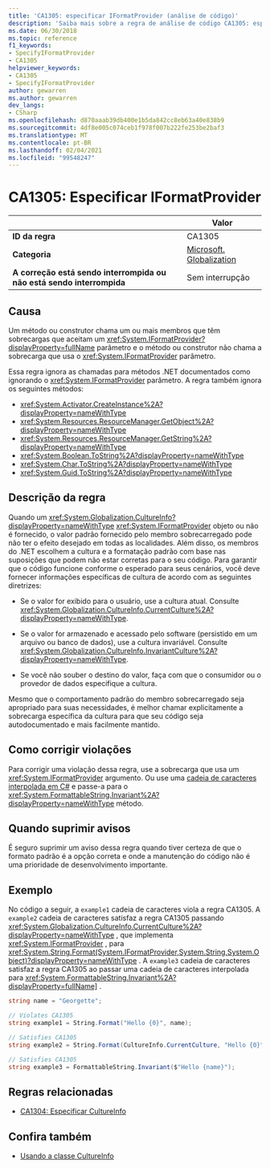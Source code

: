 ```yaml
---
title: 'CA1305: especificar IFormatProvider (análise de código)'
description: 'Saiba mais sobre a regra de análise de código CA1305: especificar IFormatProvider'
ms.date: 06/30/2018
ms.topic: reference
f1_keywords:
- SpecifyIFormatProvider
- CA1305
helpviewer_keywords:
- CA1305
- SpecifyIFormatProvider
author: gewarren
ms.author: gewarren
dev_langs:
- CSharp
ms.openlocfilehash: d870aaab39db400e1b5da842cc8eb63a40e838b9
ms.sourcegitcommit: 4df8e005c074ceb1f978f007b222fe253be2baf3
ms.translationtype: MT
ms.contentlocale: pt-BR
ms.lasthandoff: 02/04/2021
ms.locfileid: "99548247"
---
```

# <a name="ca1305-specify-iformatprovider"></a>CA1305: Especificar IFormatProvider

| | Valor |
|-|-|
| **ID da regra** |CA1305|
| **Categoria** |[Microsoft. Globalization](globalization-warnings.md)|
| **A correção está sendo interrompida ou não está sendo interrompida** |Sem interrupção|

## <a name="cause"></a>Causa

Um método ou construtor chama um ou mais membros que têm sobrecargas que aceitam um <xref:System.IFormatProvider?displayProperty=fullName> parâmetro e o método ou construtor não chama a sobrecarga que usa o <xref:System.IFormatProvider> parâmetro.

Essa regra ignora as chamadas para métodos .NET documentados como ignorando o <xref:System.IFormatProvider> parâmetro. A regra também ignora os seguintes métodos:

- <xref:System.Activator.CreateInstance%2A?displayProperty=nameWithType>
- <xref:System.Resources.ResourceManager.GetObject%2A?displayProperty=nameWithType>
- <xref:System.Resources.ResourceManager.GetString%2A?displayProperty=nameWithType>
- <xref:System.Boolean.ToString%2A?displayProperty=nameWithType>
- <xref:System.Char.ToString%2A?displayProperty=nameWithType>
- <xref:System.Guid.ToString%2A?displayProperty=nameWithType>

## <a name="rule-description"></a>Descrição da regra

Quando um <xref:System.Globalization.CultureInfo?displayProperty=nameWithType> <xref:System.IFormatProvider> objeto ou não é fornecido, o valor padrão fornecido pelo membro sobrecarregado pode não ter o efeito desejado em todas as localidades. Além disso, os membros do .NET escolhem a cultura e a formatação padrão com base nas suposições que podem não estar corretas para o seu código. Para garantir que o código funcione conforme o esperado para seus cenários, você deve fornecer informações específicas de cultura de acordo com as seguintes diretrizes:

- Se o valor for exibido para o usuário, use a cultura atual. Consulte <xref:System.Globalization.CultureInfo.CurrentCulture%2A?displayProperty=nameWithType>.

- Se o valor for armazenado e acessado pelo software (persistido em um arquivo ou banco de dados), use a cultura invariável. Consulte <xref:System.Globalization.CultureInfo.InvariantCulture%2A?displayProperty=nameWithType>.

- Se você não souber o destino do valor, faça com que o consumidor ou o provedor de dados especifique a cultura.

Mesmo que o comportamento padrão do membro sobrecarregado seja apropriado para suas necessidades, é melhor chamar explicitamente a sobrecarga específica da cultura para que seu código seja autodocumentado e mais facilmente mantido.

## <a name="how-to-fix-violations"></a>Como corrigir violações

Para corrigir uma violação dessa regra, use a sobrecarga que usa um <xref:System.IFormatProvider> argumento. Ou use uma [cadeia de caracteres interpolada em C#](../../../csharp/tutorials/string-interpolation.md) e passe-a para o <xref:System.FormattableString.Invariant%2A?displayProperty=nameWithType> método.

## <a name="when-to-suppress-warnings"></a>Quando suprimir avisos

É seguro suprimir um aviso dessa regra quando tiver certeza de que o formato padrão é a opção correta e onde a manutenção do código não é uma prioridade de desenvolvimento importante.

## <a name="example"></a>Exemplo

No código a seguir, a `example1` cadeia de caracteres viola a regra CA1305. A `example2` cadeia de caracteres satisfaz a regra CA1305 passando <xref:System.Globalization.CultureInfo.CurrentCulture%2A?displayProperty=nameWithType> , que implementa <xref:System.IFormatProvider> , para <xref:System.String.Format(System.IFormatProvider,System.String,System.Object)?displayProperty=nameWithType> . A `example3` cadeia de caracteres satisfaz a regra CA1305 ao passar uma cadeia de caracteres interpolada para <xref:System.FormattableString.Invariant%2A?displayProperty=fullName]> .

```csharp
string name = "Georgette";

// Violates CA1305
string example1 = String.Format("Hello {0}", name);

// Satisfies CA1305
string example2 = String.Format(CultureInfo.CurrentCulture, "Hello {0}", name);

// Satisfies CA1305
string example3 = FormattableString.Invariant($"Hello {name}");
```

## <a name="related-rules"></a>Regras relacionadas

- [CA1304: Especificar CultureInfo](ca1304.md)

## <a name="see-also"></a>Confira também

- [Usando a classe CultureInfo](../../../standard/globalization-localization/globalization.md#work-with-culture-specific-settings)
